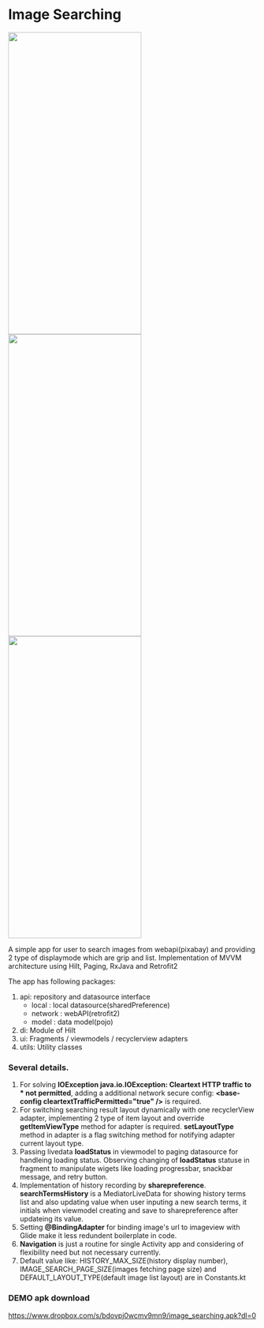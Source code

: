 # Image Searching
<p>
<img src="https://user-images.githubusercontent.com/3841546/134450008-927215bb-c80e-49a0-a93a-3df87116f4d5.png" width="270" height="612">
<img src="https://user-images.githubusercontent.com/3841546/134450004-40f40890-f07b-4f7b-9e01-cbcc3880d85b.png" width="270" height="612">
<img src="https://user-images.githubusercontent.com/3841546/134450007-98d3be92-65c9-496c-8fa9-51bb7b07bb9e.png" width="270" height="612">
</p>

A simple app for user to search images from webapi(pixabay) and providing 2 type of displaymode which are grip and list.
Implementation of MVVM architecture using Hilt, Paging, RxJava and Retrofit2

The app has following packages:

1. api: repository and datasource interface
    - local : local datasource(sharedPreference)
    - network : webAPI(retrofit2)
    - model : data model(pojo)
2. di: Module of Hilt
3. ui: Fragments / viewmodels / recyclerview adapters
4. utils: Utility classes

### Several details.
1. For solving **IOException java.io.IOException: Cleartext HTTP traffic to * not permitted**, adding a additional network secure config: **<base-config cleartextTrafficPermitted="true" \/>** is required.
2. For switching searching result layout dynamically with one recyclerView adapter, implementing 2 type of item layout and override **getItemViewType** method for adapter is required. **setLayoutType** method in adapter is a flag switching method for notifying adapter current layout type.
3. Passing livedata **loadStatus** in viewmodel to paging datasource for handleing loading status. Observing changing of **loadStatus** statuse in fragment to manipulate wigets like loading progressbar, snackbar message, and retry button.
4. Implementation of history recording by **sharepreference**. **searchTermsHistory** is a MediatorLiveData for showing history terms list and also updating value when user inputing a new search terms, it initials when viewmodel creating and save to sharepreference after updateing its value.
5. Setting **@BindingAdapter** for binding image's url to imageview with Glide make it less redundent boilerplate in code.
6. **Navigation** is just a routine for single Activity app and considering of flexibility need but not necessary currently.
7. Default value like: HISTORY_MAX_SIZE(history display number), IMAGE_SEARCH_PAGE_SIZE(images fetching page size) and DEFAULT_LAYOUT_TYPE(default image list layout) are in Constants.kt

### DEMO apk download
https://www.dropbox.com/s/bdovpj0wcmv9mn9/image_searching.apk?dl=0
